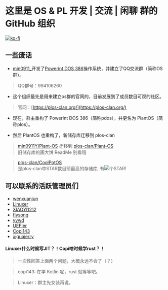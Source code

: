 # 这里是 OS & PL 开发 | 交流 | 闲聊 群的 GitHub 组织

[![ko-fi](https://ko-fi.com/img/githubbutton_sm.svg)](https://ko-fi.com/F2F4186F89)

## 一些废话

* [min0911_](https://github.com/min0911Y)开发了[Powerint DOS 386](https://github.com/zhouzhihaos/Powerint-DOS-386)操作系统，并建立了QQ交流群（简称OS群）。

> QQ群号：994106260

* 这个组织最先是用来建立os群的官网的，目前发展到了成员数目可观的社区。

> 官网：[https://plos-clan.org/](https://plos-clan.org/)

* 现在，群主重构了 Powerint DOS 386（简称pdos），并更名为 PlantOS（简称plos）。

* 然后 PlantOS 也重构了，新储存库迁移到 plos-clan

> [min0911Y/Plant-OS](https://github.com/min0911Y/Plant-OS) 迁移到 [plos-clan/Plant-OS](https://github.com/plos-clan/Plant-OS) <br>
> 旧储存库的画大饼 ReadMe 别看哦

> [plos-clan/CoolPotOS](https://github.com/plos-clan/CoolPotOS) <br>
> 是plos-clan中STAR数目前最高的存储库, 有![](https://badgen.net/github/stars/plos-clan/CoolPotOS)个STAR!

## 可以联系的活跃管理员们
* [wenxuanjun](https://github.com/wenxuanjun)
* [Linuxer](https://github.com/CLimber-Rong)
* [XIAOYI1212](https://github.com/XIAOYI1212)
* [flysong](https://github.com/theflysong)
* [yywd](https://github.com/yywd123)
* [UEFIer](https://github.com/zzjrabbit)
* [Copi143](https://github.com/copi143)
* [xiguajerry](https://github.com/xiguajerry)

#### Linuxer什么时候写JIT？！Copi啥时候学rust？！

> 一次性回答上面两个问题，大概永远不会了（？）

> copi143: 在学 Kotlin 呢，rust 就等等吧。

> Linuxer：群主先女装再说。
